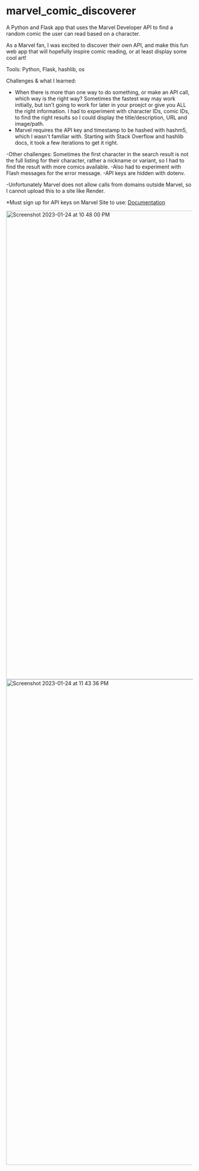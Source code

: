 # marvel_comic_discoverer

A Python and Flask app that uses the Marvel Developer API to find a random comic the user can read based on a character.

As a Marvel fan, I was excited to discover their own API, and make this fun web app that will hopefully inspire comic reading, or at least display some cool art!

Tools: Python, Flask, hashlib, os

Challenges & what I learned:

- When there is more than one way to do something, or make an API call, which way is the right way? Sometimes the fastest way may work initially, but isn't going to work for later in your proejct or give you ALL the right information. I had to experiment with character IDs, comic IDs, to find the right results so I could display the title/description, URL and image/path.
- Marvel requires the API key and timestamp to be hashed with hashm5, which I wasn't familiar with. Starting with Stack Overflow and hashlib docs, it took a few iterations to get it right.

-Other challenges: Sometimes the first character in the search result is not the full listing for their character, rather a nickname or variant, so I had to find the result with more comics available.
-Also had to experiment with Flash messages for the error message.
-API keys are hidden with dotenv.

-Unfortunately Marvel does not allow calls from domains outside Marvel, so I cannot upload this to a site like Render.

*Must sign up for API keys on Marvel Site to use:
<a href="https://developer.marvel.com/docs">Documentation


<img width="1264" alt="Screenshot 2023-01-24 at 10 48 00 PM" src="https://user-images.githubusercontent.com/51424392/214501955-cfaa06fc-d0b6-4ca0-981c-4c1a27fba84b.png">

<img width="1310" alt="Screenshot 2023-01-24 at 11 43 36 PM" src="https://user-images.githubusercontent.com/51424392/214507568-917ba8b1-ce00-4245-ba98-3aa157ef8430.png">
